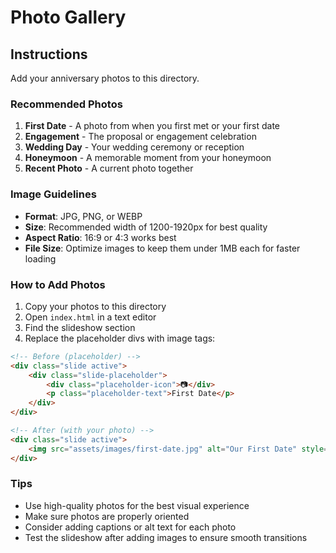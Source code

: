 # Photo Gallery

## Instructions

Add your anniversary photos to this directory.

### Recommended Photos
1. **First Date** - A photo from when you first met or your first date
2. **Engagement** - The proposal or engagement celebration
3. **Wedding Day** - Your wedding ceremony or reception
4. **Honeymoon** - A memorable moment from your honeymoon
5. **Recent Photo** - A current photo together

### Image Guidelines
- **Format**: JPG, PNG, or WEBP
- **Size**: Recommended width of 1200-1920px for best quality
- **Aspect Ratio**: 16:9 or 4:3 works best
- **File Size**: Optimize images to keep them under 1MB each for faster loading

### How to Add Photos

1. Copy your photos to this directory
2. Open `index.html` in a text editor
3. Find the slideshow section
4. Replace the placeholder divs with image tags:

```html
<!-- Before (placeholder) -->
<div class="slide active">
    <div class="slide-placeholder">
        <div class="placeholder-icon">📷</div>
        <p class="placeholder-text">First Date</p>
    </div>
</div>

<!-- After (with your photo) -->
<div class="slide active">
    <img src="assets/images/first-date.jpg" alt="Our First Date" style="width: 100%; height: 100%; object-fit: cover;">
</div>
```

### Tips
- Use high-quality photos for the best visual experience
- Make sure photos are properly oriented
- Consider adding captions or alt text for each photo
- Test the slideshow after adding images to ensure smooth transitions
